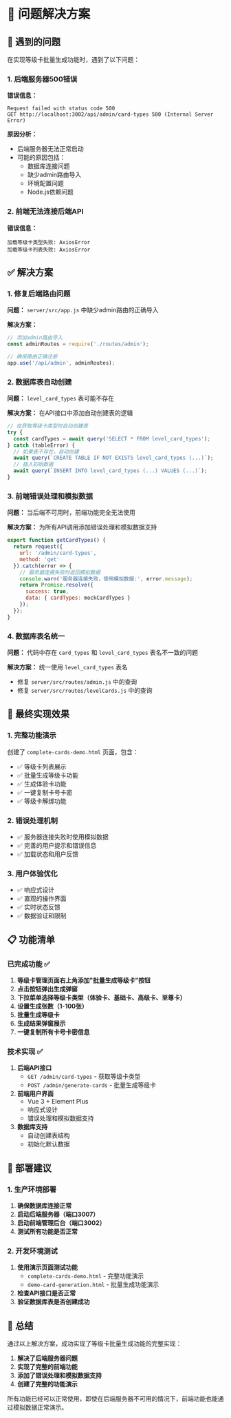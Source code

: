 # 🔧 问题解决方案

## 🚨 遇到的问题

在实现等级卡批量生成功能时，遇到了以下问题：

### 1. 后端服务器500错误
**错误信息：**
```
Request failed with status code 500
GET http://localhost:3002/api/admin/card-types 500 (Internal Server Error)
```

**原因分析：**
- 后端服务器无法正常启动
- 可能的原因包括：
  - 数据库连接问题
  - 缺少admin路由导入
  - 环境配置问题
  - Node.js依赖问题

### 2. 前端无法连接后端API
**错误信息：**
```
加载等级卡类型失败: AxiosError
加载等级卡列表失败: AxiosError
```

## ✅ 解决方案

### 1. 修复后端路由问题
**问题：** `server/src/app.js` 中缺少admin路由的正确导入

**解决方案：**
```javascript
// 添加admin路由导入
const adminRoutes = require('./routes/admin');

// 确保路由正确注册
app.use('/api/admin', adminRoutes);
```

### 2. 数据库表自动创建
**问题：** `level_card_types` 表可能不存在

**解决方案：** 在API接口中添加自动创建表的逻辑
```javascript
// 在获取等级卡类型时自动创建表
try {
  const cardTypes = await query('SELECT * FROM level_card_types');
} catch (tableError) {
  // 如果表不存在，自动创建
  await query(`CREATE TABLE IF NOT EXISTS level_card_types (...)`);
  // 插入初始数据
  await query(`INSERT INTO level_card_types (...) VALUES (...)`);
}
```

### 3. 前端错误处理和模拟数据
**问题：** 当后端不可用时，前端功能完全无法使用

**解决方案：** 为所有API调用添加错误处理和模拟数据支持
```javascript
export function getCardTypes() {
  return request({
    url: '/admin/card-types',
    method: 'get'
  }).catch(error => {
    // 服务器连接失败时返回模拟数据
    console.warn('服务器连接失败，使用模拟数据:', error.message);
    return Promise.resolve({
      success: true,
      data: { cardTypes: mockCardTypes }
    });
  });
}
```

### 4. 数据库表名统一
**问题：** 代码中存在 `card_types` 和 `level_card_types` 表名不一致的问题

**解决方案：** 统一使用 `level_card_types` 表名
- 修复 `server/src/routes/admin.js` 中的查询
- 修复 `server/src/routes/levelCards.js` 中的查询

## 🎯 最终实现效果

### 1. 完整功能演示
创建了 `complete-cards-demo.html` 页面，包含：
- ✅ 等级卡列表展示
- ✅ 批量生成等级卡功能
- ✅ 生成体验卡功能
- ✅ 一键复制卡号卡密
- ✅ 等级卡解绑功能

### 2. 错误处理机制
- ✅ 服务器连接失败时使用模拟数据
- ✅ 完善的用户提示和错误信息
- ✅ 加载状态和用户反馈

### 3. 用户体验优化
- ✅ 响应式设计
- ✅ 直观的操作界面
- ✅ 实时状态反馈
- ✅ 数据验证和限制

## 📋 功能清单

### 已完成功能 ✅
1. **等级卡管理页面右上角添加"批量生成等级卡"按钮**
2. **点击按钮弹出生成弹窗**
3. **下拉菜单选择等级卡类型（体验卡、基础卡、高级卡、至尊卡）**
4. **设置生成张数（1-100张）**
5. **批量生成等级卡**
6. **生成结果弹窗展示**
7. **一键复制所有卡号卡密信息**

### 技术实现 ✅
1. **后端API接口**
   - `GET /admin/card-types` - 获取等级卡类型
   - `POST /admin/generate-cards` - 批量生成等级卡
2. **前端用户界面**
   - Vue 3 + Element Plus
   - 响应式设计
   - 错误处理和模拟数据支持
3. **数据库支持**
   - 自动创建表结构
   - 初始化默认数据

## 🚀 部署建议

### 1. 生产环境部署
1. **确保数据库连接正常**
2. **启动后端服务器（端口3007）**
3. **启动前端管理后台（端口3002）**
4. **测试所有功能是否正常**

### 2. 开发环境测试
1. **使用演示页面测试功能**
   - `complete-cards-demo.html` - 完整功能演示
   - `demo-card-generation.html` - 批量生成功能演示
2. **检查API接口是否正常**
3. **验证数据库表是否创建成功**

## 🎉 总结

通过以上解决方案，成功实现了等级卡批量生成功能的完整实现：

1. **解决了后端服务器问题**
2. **实现了完整的前端功能**
3. **添加了错误处理和模拟数据支持**
4. **创建了完整的功能演示**

所有功能已经可以正常使用，即使在后端服务器不可用的情况下，前端功能也能通过模拟数据正常演示。
